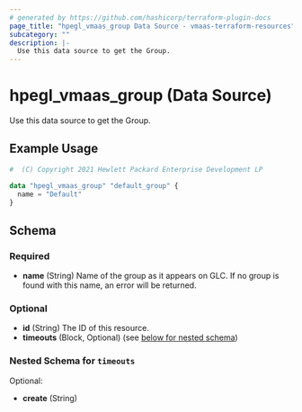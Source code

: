 ```yaml
---
# generated by https://github.com/hashicorp/terraform-plugin-docs
page_title: "hpegl_vmaas_group Data Source - vmaas-terraform-resources"
subcategory: ""
description: |-
  Use this data source to get the Group.
---
```


# hpegl_vmaas_group (Data Source)

Use this data source to get the Group.

## Example Usage

```terraform
#  (C) Copyright 2021 Hewlett Packard Enterprise Development LP

data "hpegl_vmaas_group" "default_group" {
  name = "Default"
}
```

<!-- schema generated by tfplugindocs -->
## Schema

### Required

- **name** (String) Name of the group as it appears on GLC. If no group is found with this name, an error will be returned.

### Optional

- **id** (String) The ID of this resource.
- **timeouts** (Block, Optional) (see [below for nested schema](#nestedblock--timeouts))

<a id="nestedblock--timeouts"></a>
### Nested Schema for `timeouts`

Optional:

- **create** (String)


